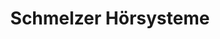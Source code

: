 ---
title: "Schmelzer Hörsysteme"
url: /luebeck/schmelzer-hoersysteme-holstenstrasse/
shop: Hörgeräte
---